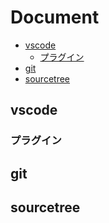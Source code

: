 # Document

- [vscode](!vscode)
  - [プラグイン](!プラグイン)
- [git](!git)
- [sourcetree](!sourcetree)

## vscode

### プラグイン

## git

## sourcetree